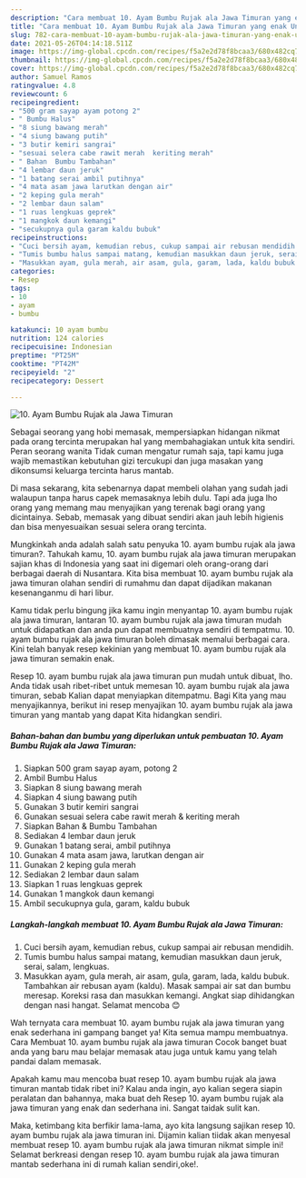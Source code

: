 ```yaml
---
description: "Cara membuat 10. Ayam Bumbu Rujak ala Jawa Timuran yang enak Untuk Jualan"
title: "Cara membuat 10. Ayam Bumbu Rujak ala Jawa Timuran yang enak Untuk Jualan"
slug: 782-cara-membuat-10-ayam-bumbu-rujak-ala-jawa-timuran-yang-enak-untuk-jualan
date: 2021-05-26T04:14:18.511Z
image: https://img-global.cpcdn.com/recipes/f5a2e2d78f8bcaa3/680x482cq70/10-ayam-bumbu-rujak-ala-jawa-timuran-foto-resep-utama.jpg
thumbnail: https://img-global.cpcdn.com/recipes/f5a2e2d78f8bcaa3/680x482cq70/10-ayam-bumbu-rujak-ala-jawa-timuran-foto-resep-utama.jpg
cover: https://img-global.cpcdn.com/recipes/f5a2e2d78f8bcaa3/680x482cq70/10-ayam-bumbu-rujak-ala-jawa-timuran-foto-resep-utama.jpg
author: Samuel Ramos
ratingvalue: 4.8
reviewcount: 6
recipeingredient:
- "500 gram sayap ayam potong 2"
- " Bumbu Halus"
- "8 siung bawang merah"
- "4 siung bawang putih"
- "3 butir kemiri sangrai"
- "sesuai selera cabe rawit merah  keriting merah"
- " Bahan  Bumbu Tambahan"
- "4 lembar daun jeruk"
- "1 batang serai ambil putihnya"
- "4 mata asam jawa larutkan dengan air"
- "2 keping gula merah"
- "2 lembar daun salam"
- "1 ruas lengkuas geprek"
- "1 mangkok daun kemangi"
- "secukupnya gula garam kaldu bubuk"
recipeinstructions:
- "Cuci bersih ayam, kemudian rebus, cukup sampai air rebusan mendidih."
- "Tumis bumbu halus sampai matang, kemudian masukkan daun jeruk, serai, salam, lengkuas."
- "Masukkan ayam, gula merah, air asam, gula, garam, lada, kaldu bubuk. Tambahkan air rebusan ayam (kaldu). Masak sampai air sat dan bumbu meresap. Koreksi rasa dan masukkan kemangi. Angkat siap dihidangkan dengan nasi hangat. Selamat mencoba 😊"
categories:
- Resep
tags:
- 10
- ayam
- bumbu

katakunci: 10 ayam bumbu 
nutrition: 124 calories
recipecuisine: Indonesian
preptime: "PT25M"
cooktime: "PT42M"
recipeyield: "2"
recipecategory: Dessert

---
```



![10. Ayam Bumbu Rujak ala Jawa Timuran](https://img-global.cpcdn.com/recipes/f5a2e2d78f8bcaa3/680x482cq70/10-ayam-bumbu-rujak-ala-jawa-timuran-foto-resep-utama.jpg)

Sebagai seorang yang hobi memasak, mempersiapkan hidangan nikmat pada orang tercinta merupakan hal yang membahagiakan untuk kita sendiri. Peran seorang  wanita Tidak cuman mengatur rumah saja, tapi kamu juga wajib memastikan kebutuhan gizi tercukupi dan juga masakan yang dikonsumsi keluarga tercinta harus mantab.

Di masa  sekarang, kita sebenarnya dapat membeli olahan yang sudah jadi walaupun tanpa harus capek memasaknya lebih dulu. Tapi ada juga lho orang yang memang mau menyajikan yang terenak bagi orang yang dicintainya. Sebab, memasak yang dibuat sendiri akan jauh lebih higienis dan bisa menyesuaikan sesuai selera orang tercinta. 



Mungkinkah anda adalah salah satu penyuka 10. ayam bumbu rujak ala jawa timuran?. Tahukah kamu, 10. ayam bumbu rujak ala jawa timuran merupakan sajian khas di Indonesia yang saat ini digemari oleh orang-orang dari berbagai daerah di Nusantara. Kita bisa membuat 10. ayam bumbu rujak ala jawa timuran olahan sendiri di rumahmu dan dapat dijadikan makanan kesenanganmu di hari libur.

Kamu tidak perlu bingung jika kamu ingin menyantap 10. ayam bumbu rujak ala jawa timuran, lantaran 10. ayam bumbu rujak ala jawa timuran mudah untuk didapatkan dan anda pun dapat membuatnya sendiri di tempatmu. 10. ayam bumbu rujak ala jawa timuran boleh dimasak memalui berbagai cara. Kini telah banyak resep kekinian yang membuat 10. ayam bumbu rujak ala jawa timuran semakin enak.

Resep 10. ayam bumbu rujak ala jawa timuran pun mudah untuk dibuat, lho. Anda tidak usah ribet-ribet untuk memesan 10. ayam bumbu rujak ala jawa timuran, sebab Kalian dapat menyiapkan ditempatmu. Bagi Kita yang mau menyajikannya, berikut ini resep menyajikan 10. ayam bumbu rujak ala jawa timuran yang mantab yang dapat Kita hidangkan sendiri.

<!--inarticleads1-->

##### Bahan-bahan dan bumbu yang diperlukan untuk pembuatan 10. Ayam Bumbu Rujak ala Jawa Timuran:

1. Siapkan 500 gram sayap ayam, potong 2
1. Ambil  Bumbu Halus
1. Siapkan 8 siung bawang merah
1. Siapkan 4 siung bawang putih
1. Gunakan 3 butir kemiri sangrai
1. Gunakan sesuai selera cabe rawit merah &amp; keriting merah
1. Siapkan  Bahan &amp; Bumbu Tambahan
1. Sediakan 4 lembar daun jeruk
1. Gunakan 1 batang serai, ambil putihnya
1. Gunakan 4 mata asam jawa, larutkan dengan air
1. Gunakan 2 keping gula merah
1. Sediakan 2 lembar daun salam
1. Siapkan 1 ruas lengkuas geprek
1. Gunakan 1 mangkok daun kemangi
1. Ambil secukupnya gula, garam, kaldu bubuk




<!--inarticleads2-->

##### Langkah-langkah membuat 10. Ayam Bumbu Rujak ala Jawa Timuran:

1. Cuci bersih ayam, kemudian rebus, cukup sampai air rebusan mendidih.
1. Tumis bumbu halus sampai matang, kemudian masukkan daun jeruk, serai, salam, lengkuas.
1. Masukkan ayam, gula merah, air asam, gula, garam, lada, kaldu bubuk. Tambahkan air rebusan ayam (kaldu). Masak sampai air sat dan bumbu meresap. Koreksi rasa dan masukkan kemangi. Angkat siap dihidangkan dengan nasi hangat. Selamat mencoba 😊




Wah ternyata cara membuat 10. ayam bumbu rujak ala jawa timuran yang enak sederhana ini gampang banget ya! Kita semua mampu membuatnya. Cara Membuat 10. ayam bumbu rujak ala jawa timuran Cocok banget buat anda yang baru mau belajar memasak atau juga untuk kamu yang telah pandai dalam memasak.

Apakah kamu mau mencoba buat resep 10. ayam bumbu rujak ala jawa timuran mantab tidak ribet ini? Kalau anda ingin, ayo kalian segera siapin peralatan dan bahannya, maka buat deh Resep 10. ayam bumbu rujak ala jawa timuran yang enak dan sederhana ini. Sangat taidak sulit kan. 

Maka, ketimbang kita berfikir lama-lama, ayo kita langsung sajikan resep 10. ayam bumbu rujak ala jawa timuran ini. Dijamin kalian tiidak akan menyesal membuat resep 10. ayam bumbu rujak ala jawa timuran nikmat simple ini! Selamat berkreasi dengan resep 10. ayam bumbu rujak ala jawa timuran mantab sederhana ini di rumah kalian sendiri,oke!.

